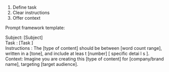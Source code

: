 1. Define task 
2. Clear instructions 
3. Offer context 

Prompt framework template:

Subject: [Subject]  
Task : [Task ]  
Instructions : The [type of content] should be between [word count range], written in a [tone], and include at leas t [number] [ specific detai l s ].  
Context: Imagine you are creating this [type of content] for [company/brand name], targeting [target audience].